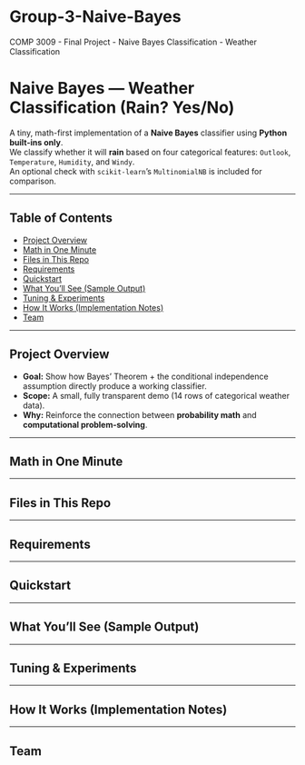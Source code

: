 # Group-3-Naive-Bayes
COMP 3009 - Final Project - Naive Bayes Classification - Weather Classification

# Naive Bayes — Weather Classification (Rain? Yes/No)

A tiny, math-first implementation of a **Naive Bayes** classifier using **Python built-ins only**.  
We classify whether it will **rain** based on four categorical features: `Outlook`, `Temperature`, `Humidity`, and `Windy`.  
An optional check with `scikit-learn`’s `MultinomialNB` is included for comparison.

---

## Table of Contents
- [Project Overview](#project-overview)
- [Math in One Minute](#math-in-one-minute)
- [Files in This Repo](#files-in-this-repo)
- [Requirements](#requirements)
- [Quickstart](#quickstart)
- [What You’ll See (Sample Output)](#what-youll-see-sample-output)
- [Tuning & Experiments](#tuning--experiments)
- [How It Works (Implementation Notes)](#how-it-works-implementation-notes)
- [Team](#team)

---

## Project Overview

- **Goal:** Show how Bayes’ Theorem + the conditional independence assumption directly produce a working classifier.
- **Scope:** A small, fully transparent demo (14 rows of categorical weather data).
- **Why:** Reinforce the connection between **probability math** and **computational problem-solving**.

---

## Math in One Minute

---

## Files in This Repo

---

## Requirements

---

## Quickstart

---

## What You’ll See (Sample Output)

---

## Tuning & Experiments

---

## How It Works (Implementation Notes)

---

## Team

